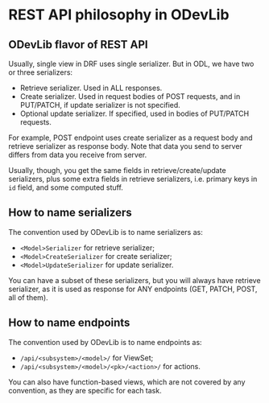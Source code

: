 # REST API philosophy in ODevLib

## ODevLib flavor of REST API

Usually, single view in DRF uses single serializer. But in ODL, we have two or three serializers:

- Retrieve serializer. Used in ALL responses.
- Create serializer. Used in request bodies of POST requests, and in PUT/PATCH, if update serializer is not specified.
- Optional update serializer. If specified, used in bodies of PUT/PATCH requests.

For example, POST endpoint uses create serializer as a request body and retrieve serializer as response body. Note that
data you send to server differs from data you receive from server.

Usually, though, you get the same fields in retrieve/create/update serializers, plus some extra fields in retrieve
serializers, i.e. primary keys in `id` field, and some computed stuff.

## How to name serializers

The convention used by ODevLib is to name serializers as:
- `<Model>Serializer` for retrieve serializer;
- `<Model>CreateSerializer` for create serializer;
- `<Model>UpdateSerializer` for update serializer.

You can have a subset of these serializers, but you will always have retrieve serializer, as it is used as response for
ANY endpoints (GET, PATCH, POST, all of them).

## How to name endpoints

The convention used by ODevLib is to name endpoints as:
- `/api/<subsystem>/<model>/` for ViewSet;
- `/api/<subsystem>/<model>/<pk>/<action>/` for actions.

You can also have function-based views, which are not covered by any convention, as they are specific for each task.
